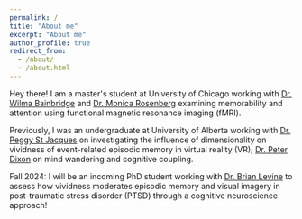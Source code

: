 ```yaml
---
permalink: /
title: "About me"
excerpt: "About me"
author_profile: true
redirect_from:
  - /about/
  - /about.html
---
```


Hey there! I am a master's student at University of Chicago working with [Dr. Wilma Bainbridge](https://brainbridgelab.uchicago.edu/) and [Dr. Monica Rosenberg](https://cablab.uchicago.edu/) examining memorability and attention using functional magnetic resonance imaging (fMRI).

Previously, I was an undergraduate at University of Alberta working with [Dr. Peggy St Jacques](https://sites.psych.ualberta.ca/MElab/) on investigating the influence of dimensionality on vividness of event-related episodic memory in virtual reality (VR); [Dr. Peter Dixon](https://research.com/u/peter-dixon) on mind wandering and cognitive coupling.

Fall 2024: I will be an incoming PhD student working with [Dr. Brian Levine](https://levinelab.weebly.com/levine-lab.html) to assess how vividness moderates episodic memory and visual imagery in post-traumatic stress disorder (PTSD) through a cognitive neuroscience approach!
